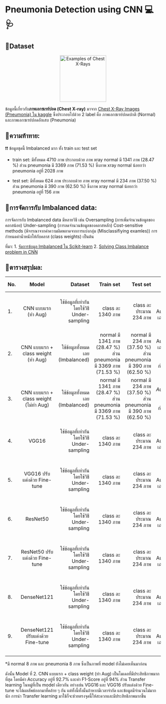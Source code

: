 # Pneumonia Detection using CNN 💻🩺


## 📁Dataset
<p align="center">
    <img src="https://i.imgur.com/jZqpV51.png" alt= "Examples of Chest X-Rays" height="150">
</p>

ข้อมูลนี้เกี่ยวกับ**ภาพเอกซเรย์ปอด (Chest X-ray)** มาจาก [Chest X-Ray Images (Pneumonia) ใน kaggle](https://www.kaggle.com/datasets/paultimothymooney/chest-xray-pneumonia/) ซึ่งประกอบไปด้วย 2 label คือ ภาพเอกซเรย์ปอดปกติ (Normal) และภาพเอกซเรย์ปอดอักเสบ (Pneumonia)

## 🔎ความท้าทาย:
❗❗ ข้อมูลชุดนี้ Imbalanced มาก ทั้ง train และ test set 
    
- train set: มีทั้งหมด 4710 ภาพ ประกอบด้วย ภาพ xray normal มี 1341 ภาพ (28.47 %) ส่วน pneumonia มี 3369 ภาพ (71.53 %) ซึ่งภาพ xray normal น้อยกว่า pneumonia อยู่ที่ 2028 ภาพ

- test set: มีทั้งหมด 624 ภาพ ประกอบด้วย ภาพ xray normal มี 234 ภาพ (37.50 %) ส่วน pneumonia มี 390 ภาพ (62.50 %) ซึ่งภาพ xray normal น้อยกว่า pneumonia อยู่ที่ 156 ภาพ



## 🔧การจัดการกับ Imbalanced data:
การจัดการกับ Imbalanced data มีหลายวิธี เช่น Oversampling (การเพิ่มจำนวนข้อมูลของคลาสน้อย) Under-sampling (การลดจำนวนข้อมูลของคลาสหลัก) Cost-sensitive methods (พิจารณาจากค่าความผิดพลาดจากการแบ่งกลุ่ม (Misclassifiying examles)) การกำหนดค่าน้ำหนักให้กับคลาส (class weights) เป็นต้น

ที่มา: 1. [จัดการข้อมูล Imbalanced ใน Scikit-learn](https://medium.com/espressofx-notebook/จัดการข้อมูล-imbalanced-ใน-scikit-learn-c22f4c18ebb5) 
2. [Solving Class Imbalance problem in CNN](https://medium.com/x8-the-ai-community/solving-class-imbalance-problem-in-cnn-9c7a5231c478)

<!-- ## To do:

[✅] 1.ทำ Augmentation เฉพาะ train set และใช้ข้อมูลที่เท่ากัน โดยใช้วิธี Under-sampling

[✅] 2. ใช้ Class Weights มาปรับ

[✅] 3. ใช้ transfer learning   -->


<!-- 
## result
<details>
<summary> 1. ทำ Augmentation เฉพาะ train set และใช้ข้อมูลที่เท่ากัน โดยใช้วิธี Under-sampling (Click เพื่อดูเพิ่มเติม)</summary>

- จำนวนข้อมูล
    <p align="center">
    <img src="https://github.com/mill-ornrakorn/Pneumonia-Detection-using-CNN/blob/main/pic%20for%20readme/no_train_model1.png?raw=true" alt= "no_train_model1" height="400">
    </p>
        
    ใน training set ทั้งสอง class มีจำนวนรูปภาพเท่ากัน 

    <p align="center">
    <img src="https://github.com/mill-ornrakorn/Pneumonia-Detection-using-CNN/blob/main/pic%20for%20readme/no_test_model1.png?raw=true" alt= "no_test_model1" height="400">
    </p>
    ส่วนใน test set pneumonia จะมีจำนวนมากกว่า normal เล็กน้อย
        
 - model ที่ใช้
    <p align="center">
    <img src="https://github.com/mill-ornrakorn/Pneumonia-Detection-using-CNN/blob/main/pic%20for%20readme/model1.png?raw=true" alt= "model1" height="400">
    </p>

- ผลที่ได้
    <p align="center">
    <img src="https://github.com/mill-ornrakorn/Pneumonia-Detection-using-CNN/blob/main/pic%20for%20readme/history_model1.png?raw=true" alt= "history_model1" height="300">
    </p>

    จากการ Train Model พบว่า ในช่วงแรกของการ training และ validation ค่า loss และ accuracy ยังไม่ดีเท่าไรนัก เนื่องจากเป็นช่วงแรกที่ model เริ่มเรียนรู้ เมื่อผ่านไปหลาย epoch จะเห็นว่า model ก็ได้มีการเรียนรู้ไปในทางที่ดีขึ้นกว่าเดิม ค่า loss ก็ลดลงเรื่อย ๆ ส่วนค่า accuracy เองก็เพิ่มขึ้นด้วย
        
    นอกจากนี้ค่า accuracy ของทั้ง training และ validation อยู่ในค่าที่ใกล้เคียงกัน โดยในครั้งล่าสุดมี train accuracy: 0.9149 และ validation accuracy: 0.8977 ซึ่งนั่นแปลว่า model ที่ 1 นี้ ไม่เกิดการ overfitting หรือ underfitting ขึ้น 

    <p align="center">
    <img src="https://github.com/mill-ornrakorn/Pneumonia-Detection-using-CNN/blob/main/pic%20for%20readme/acc_model1.png?raw=true" alt= "acc_model1" height="100">
        </p>

    จากการ Evaluate Model ได้**ค่า accuracy อยู่ที่ 0.898** ซึ่งถือว่าค่อนข้างดีเลย แต่ส่วนตัวคิดว่าในงานที่เกี่ยวกับทางการแพทย์ อย่างงานนี้ควรจะมีค่า accuracy ที่สูงกว่านี้ เพื่อการวินิจฉัยโรคจะได้มีประสิทธิภาพมากขึ้น
    
- ลองทำนายกับภาพอื่น 
        
     ภาพที่จะลองมีทั้งหมด 16 ภาพ ประกอบด้วย normal มี 8 ภาพ และ pneumonia มี 8 ภาพ (มาจาก folder val ของชุดข้อมูลนี้)

    *ตัวอย่างการแปลผลในภาพ: p-> pneumonia [0.859] คือ ทำนายว่าเป็น pneumonia โดยมีความน่าจะเป็นอยู่ที่ 0.859 โดยที่ถ้าค่าความน่าจะเป็นมากกว่า 0.5 จะเป็น pneumonia ถ้าน้อยกว่า 0.5 จะเป็น normal*



    <p align="center">
    <img src="https://github.com/mill-ornrakorn/Pneumonia-Detection-using-CNN/blob/main/pic%20for%20readme/result_model1.png?raw=true" alt= "result_model1" >
    </p>

    เมื่อลองทำนายกับภาพอื่นดู พบว่าทั้ง 16 ภาพนี้ model ทำนายได้ถูกต้องทุกภาพเลย 
    
</details>


<details>
<summary> 2. ใช้ CNN model (ใน 1.) + ใช้ข้อมูลทั้งหมดเลย (Imbalanced) + ทำ Augmentation เฉพาะ train set + class weight (Click เพื่อดูเพิ่มเติม)</summary>


</details>


.

.

(ยังมีต่ออีกค่ะ..) -->

## 📝ตารางสรุปผล:

| No. |      Model         |         Dataset            |    Train set | Test set    | Description | Accuracy | Precision | Recall |  F1-Score | ลองทำนายกับ 16 รูป*| 
|-----|:------------------:|---------------------------:|---------:|-----:|-----:|-----:|-----:|------:|------:|------:| 
| 1.   |    CNN แบบแรก  (ทำ Aug)    | ใช้ข้อมูลที่เท่ากัน โดยใช้วิธี Under-sampling | class ละ 1340 ภาพ |  class ละประมาณ 234 ภาพ | ทำ Augmentation เฉพาะ train set | 84.3% | 77.2% | 98.4% | 86.5% | ทำนาย pneumonia ผิด 1 ภาพ และทำนาย normal ถูกทุกภาพ |
| 2.   |   CNN แบบแรก + class weight (ทำ Aug)    | ใช้ข้อมูลทั้งหมดเลย (Imbalanced) | normal มี 1341 ภาพ (28.47 %) ส่วน pneumonia มี 3369 ภาพ (71.53 %) | normal มี 234 ภาพ (37.50 %) ส่วน pneumonia มี 390 ภาพ (62.50 %) | ทำ Augmentation เฉพาะ train set และใช้ class weight มากำหนดค่าน้ำหนักให้กับคลาส | 92.7% | 91.97% | 96.9% | 94% | ทำนาย pneumonia ผิด 1 ภาพ และทำนาย normal ถูกทุกภาพ | 
| 3.   |    CNN แบบแรก + class weight (ไม่ทำ Aug)    | ใช้ข้อมูลทั้งหมดเลย (Imbalanced) | normal มี 1341 ภาพ (28.47 %) ส่วน pneumonia มี 3369 ภาพ (71.53 %) | normal มี 234 ภาพ (37.50 %) ส่วน pneumonia มี 390 ภาพ (62.50 %) | *ไม่ได้ทำ Augmentation* และใช้ class weight มากำหนดค่าน้ำหนักให้กับคลาส | 76.9% | 73.4% | 98.97% | 84.3% | ทำนาย pneumonia ถูกทุกภาพ และทำนาย normal ผิด 3 ภาพ | 
| 4.   |   VGG16    | ใช้ข้อมูลที่เท่ากัน โดยใช้วิธี Under-sampling | class ละ 1340 ภาพ |  class ละประมาณ 234 ภาพ | ทำ Augmentation เฉพาะ train set | 87.3% | 88.98% | 85.7% | 87.3% | ทำนาย pneumonia ผิด 4 ภาพ และทำนาย normal ถูกทุกภาพ | 
| 5.   |   VGG16 ปรับแต่งด้วย Fine-tune    | ใช้ข้อมูลที่เท่ากัน โดยใช้วิธี Under-sampling | class ละ 1340 ภาพ |  class ละประมาณ 234 ภาพ | ทำ Augmentation เฉพาะ train set | 87.3% | 88.98% | 85.7% | 87.3% | ทำนาย pneumonia ผิด 2 ภาพ และทำนาย normal ถูกทุกภาพ | 
| 6.   |   ResNet50    | ใช้ข้อมูลที่เท่ากัน โดยใช้วิธี Under-sampling | class ละ 1340 ภาพ |  class ละประมาณ 234 ภาพ | ทำ Augmentation เฉพาะ train set | 83.3% | 90.6% | 75.1% | 82.1% | ทำนาย pneumonia ผิด 1 ภาพ และทำนาย normal ผิด 2 ภาพ |
| 7.   |   ResNet50 ปรับแต่งด้วย Fine-tune    | ใช้ข้อมูลที่เท่ากัน โดยใช้วิธี Under-sampling | class ละ 1340 ภาพ |  class ละประมาณ 234 ภาพ | ทำ Augmentation เฉพาะ train set | 83.1% | 91.4% | 73.9% | 81.7% | ทำนาย pneumonia ผิด 1 ภาพ และทำนาย normal ผิด 2 ภาพ |
| 8.   |   DenseNet121    | ใช้ข้อมูลที่เท่ากัน โดยใช้วิธี Under-sampling | class ละ 1340 ภาพ |  class ละประมาณ 234 ภาพ | ทำ Augmentation เฉพาะ train set | 87.7% | 84.7% | 92.7% | 88.5% | ทำนาย pneumonia ผิด 2 ภาพ และทำนาย normal ผิด 1 ภาพ |
| 9.   |   DenseNet121 ปรับแต่งด้วย Fine-tune    | ใช้ข้อมูลที่เท่ากัน โดยใช้วิธี Under-sampling | class ละ 1340 ภาพ |  class ละประมาณ 234 ภาพ | ทำ Augmentation เฉพาะ train set | 87.7% | 83.5% | 94.7% | 88.7% | ทำนาย pneumonia ผิด 1 ภาพ และทำนาย normal ผิด 1 ภาพ |

*มี normal 8 ภาพ และ pneumonia 8 ภาพ ซึ่งเป็นภาพที่ model ยังไม่เคยเห็นมาก่อน

ดังนั้น Model ที่ 2. CNN แบบแรก + class weight (ทำ Aug) เป็นโมเดลที่มีประสิทธิภาพมากที่สุด โดยมีค่า Accuracy อยู่ที่ 92.7% และค่า F1-Score อยู่ที่ 94% ส่วน Transfer learning ในหมู่ที่เป็น model เดียวกัน อย่างเช่น VGG16 และ VGG16 ปรับแต่งด้วย Fine-tune จะได้ผลลัพธ์ออกมาที่คล้าย ๆ กัน แต่ทั้งนี้ทั้งนั้นถ้าหากมีเวลาจำกัด และข้อมูลมีจำนวนไม่มากนัก การนำ Transfer learning มาใช้ก็จะช่วยตรงจุดนี้ให้สะดวกและมีประสิทธิภาพมากขึ้น


